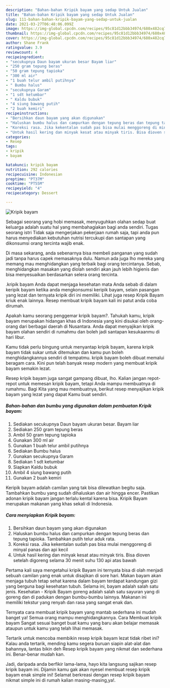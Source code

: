 ```yaml
---
description: "Bahan-bahan Kripik bayam yang sedap Untuk Jualan"
title: "Bahan-bahan Kripik bayam yang sedap Untuk Jualan"
slug: 111-bahan-bahan-kripik-bayam-yang-sedap-untuk-jualan
date: 2021-03-27T06:48:06.099Z
image: https://img-global.cpcdn.com/recipes/95c81d12bbb34974/680x482cq70/kripik-bayam-foto-resep-utama.jpg
thumbnail: https://img-global.cpcdn.com/recipes/95c81d12bbb34974/680x482cq70/kripik-bayam-foto-resep-utama.jpg
cover: https://img-global.cpcdn.com/recipes/95c81d12bbb34974/680x482cq70/kripik-bayam-foto-resep-utama.jpg
author: Shane Frank
ratingvalue: 3.9
reviewcount: 4
recipeingredient:
- "secukupnya Daun bayam ukuran besar Bayam liar"
- "250 gram tepung beras"
- "50 gram tepung tapioka"
- "300 ml air"
- "1 buah telur ambil putihnya"
- " Bumbu halus"
- "secukupnya Garam"
- "1 sdt ketumbar"
- " Kaldu bubuk"
- "4 siung bawang putih"
- "2 buah kemiri"
recipeinstructions:
- "Bersihkan daun bayam yang akan digunakan"
- "Haluskan bumbu halus dan campurkan dengan tepung beras dan tepung tapioka. Tambahkan putih telur aduk rata."
- "Koreksi rasa. Jika kekentalan sudah pas bisa mulai menggoreng di minyal panas dan api kecil"
- "Untuk hasil kering dan minyak kesat atau minyak tiris. Bisa dioven setelah digoreng selama 30 menit suhu 130 api atas bawah"
categories:
- Resep
tags:
- kripik
- bayam

katakunci: kripik bayam 
nutrition: 292 calories
recipecuisine: Indonesian
preptime: "PT37M"
cooktime: "PT55M"
recipeyield: "4"
recipecategory: Dessert

---
```



![Kripik bayam](https://img-global.cpcdn.com/recipes/95c81d12bbb34974/680x482cq70/kripik-bayam-foto-resep-utama.jpg)

Sebagai seorang yang hobi memasak, menyuguhkan olahan sedap buat keluarga adalah suatu hal yang membahagiakan bagi anda sendiri. Tugas seorang istri Tidak saja mengerjakan pekerjaan rumah saja, tapi anda pun harus menyediakan kebutuhan nutrisi tercukupi dan santapan yang dikonsumsi orang tercinta wajib enak.

Di masa  sekarang, anda sebenarnya bisa membeli panganan yang sudah jadi tanpa harus capek memasaknya dulu. Namun ada juga lho mereka yang memang mau menghidangkan yang terbaik bagi orang tercintanya. Sebab, menghidangkan masakan yang diolah sendiri akan jauh lebih higienis dan bisa menyesuaikan berdasarkan selera orang tercinta. 

.kripik bayam Anda dapat menjaga kesehatan mata Anda sebab di dalam keripik bayam ketika anda mengkonsumsi keripik bayam, selain pasangan yang lezat dan ternyata kripik diri ini memiliki. Lihat juga resep Kripik Bayam kriuk enak lainnya. Resep membuat kripik bayam kali ini patut anda coba dirumah.

Apakah kamu seorang penggemar kripik bayam?. Tahukah kamu, kripik bayam merupakan hidangan khas di Indonesia yang kini disukai oleh orang-orang dari berbagai daerah di Nusantara. Anda dapat menyajikan kripik bayam olahan sendiri di rumahmu dan boleh jadi santapan kesukaanmu di hari libur.

Kamu tidak perlu bingung untuk menyantap kripik bayam, karena kripik bayam tidak sukar untuk ditemukan dan kamu pun boleh menghidangkannya sendiri di tempatmu. kripik bayam boleh dibuat memalui beragam cara. Kini pun telah banyak resep modern yang membuat kripik bayam semakin lezat.

Resep kripik bayam juga sangat gampang dibuat, lho. Kalian jangan repot-repot untuk memesan kripik bayam, tetapi Anda mampu membuatnya di rumahmu. Bagi Kita yang mau membuatnya, berikut resep menyajikan kripik bayam yang lezat yang dapat Kamu buat sendiri.

<!--inarticleads1-->

##### Bahan-bahan dan bumbu yang digunakan dalam pembuatan Kripik bayam:

1. Sediakan secukupnya Daun bayam ukuran besar. Bayam liar
1. Sediakan 250 gram tepung beras
1. Ambil 50 gram tepung tapioka
1. Gunakan 300 ml air
1. Gunakan 1 buah telur ambil putihnya
1. Sediakan  Bumbu halus
1. Gunakan secukupnya Garam
1. Sediakan 1 sdt ketumbar
1. Siapkan  Kaldu bubuk
1. Ambil 4 siung bawang putih
1. Gunakan 2 buah kemiri


Keripik bayam adalah camilan yang tak bisa dilewatkan begitu saja. Tambahkan bumbu yang sudah dihaluskan dan air hingga encer. Pastikan adonan kripik bayam jangan terlalu kental karena bisa. Kripik Bayam merupakan makanan yang khas sekali di Indonesia. 

<!--inarticleads2-->

##### Cara menyiapkan Kripik bayam:

1. Bersihkan daun bayam yang akan digunakan
1. Haluskan bumbu halus dan campurkan dengan tepung beras dan tepung tapioka. Tambahkan putih telur aduk rata.
1. Koreksi rasa. Jika kekentalan sudah pas bisa mulai menggoreng di minyal panas dan api kecil
1. Untuk hasil kering dan minyak kesat atau minyak tiris. Bisa dioven setelah digoreng selama 30 menit suhu 130 api atas bawah


Pertama kali saya mengetahui kripik Bayam ini ternyata bisa di olah menjadi sebuah camilan yang enak untuk disajikan di sore hari. Makan bayam akan menjaga tubuh tetap sehat karena dalam bayam terdapat kandungan gizi yang berguna bagi kesehatan tubuh. Selama ini, bayam adalah salah satu jenis. Kesehatan - Kripik Bayam goreng adalah salah satu sayuran yang di goreng dan di padukan dengan bumbu-bumbu lainnya. Makanan ini memiliki tekstur yang renyah dan rasa yang sangat enak dan. 

Ternyata cara membuat kripik bayam yang mantab sederhana ini mudah banget ya! Semua orang mampu menghidangkannya. Cara Membuat kripik bayam Sangat sesuai banget buat kamu yang baru akan belajar memasak ataupun untuk kamu yang telah lihai memasak.

Tertarik untuk mencoba membikin resep kripik bayam lezat tidak ribet ini? Kalau anda tertarik, mending kamu segera buruan siapin alat-alat dan bahannya, lantas bikin deh Resep kripik bayam yang nikmat dan sederhana ini. Benar-benar mudah kan. 

Jadi, daripada anda berfikir lama-lama, hayo kita langsung sajikan resep kripik bayam ini. Dijamin kamu gak akan nyesel membuat resep kripik bayam enak simple ini! Selamat berkreasi dengan resep kripik bayam nikmat simple ini di rumah kalian masing-masing,ya!.

